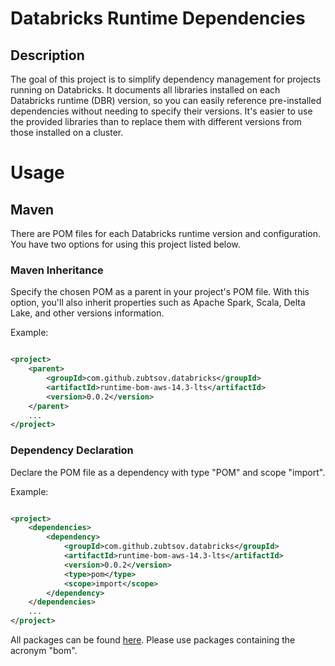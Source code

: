 # Databricks Runtime Dependencies

## Description

The goal of this project is to simplify dependency management for projects running on Databricks. It documents all
libraries installed on each Databricks runtime (DBR) version, so you can easily reference pre-installed dependencies
without needing to specify their versions. It's easier to use the provided libraries than to replace them with different
versions from those installed on a cluster.

# Usage

## Maven

There are POM files for each Databricks runtime version and configuration. You have two options for using this project
listed below.

### Maven Inheritance

Specify the chosen POM as a parent in your project's POM file. With this option, you'll also inherit
properties such as Apache Spark, Scala, Delta Lake, and other versions information.

Example:

```xml

<project>
    <parent>
        <groupId>com.github.zubtsov.databricks</groupId>
        <artifactId>runtime-bom-aws-14.3-lts</artifactId>
        <version>0.0.2</version>
    </parent>
    ...
</project>
```

### Dependency Declaration

Declare the POM file as a dependency with type "POM" and scope "import".

Example:

```xml

<project>
    <dependencies>
        <dependency>
            <groupId>com.github.zubtsov.databricks</groupId>
            <artifactId>runtime-bom-aws-14.3-lts</artifactId>
            <version>0.0.2</version>
            <type>pom</type>
            <scope>import</scope>
        </dependency>
    </dependencies>
    ...
</project>
```

All packages can be found [here](https://central.sonatype.com/namespace/io.github.zubtsov.databricks).
Please use packages containing the acronym "bom".